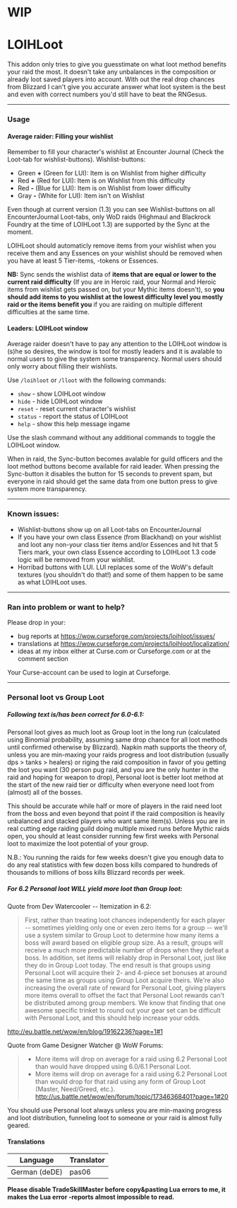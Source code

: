 # WIP

# LOIHLoot

This addon only tries to give you guesstimate on what loot method benefits your raid the most. It doesn't take any unbalances in the composition or already loot saved players into account. With out the real drop chances from Blizzard I can't give you accurate answer what loot system is the best and even with correct numbers you'd still have to beat the RNGesus.

---

### Usage
#### Average raider: Filling your wishlist

Remember to fill your character's wishlist at Encounter Journal (Check the Loot-tab for wishlist-buttons). Wishlist-buttons:

* Green **+** (Green for LUI): Item is on Wishlist from higher difficulty
* Red **+** (Red for LUI): Item is on Wishlist from this difficulty
* Red **-** (Blue for LUI): Item is on Wishlist from lower difficulty
* Gray **-** (White for LUI): Item isn't on Wishlist

Even though at current version (1.3) you can see Wishlist-buttons on all EncounterJournal Loot-tabs, only WoD raids (Highmaul and Blackrock Foundry at the time of LOIHLoot 1.3) are supported by the Sync at the moment.

LOIHLoot should automaticly remove items from your wishlist when you receive them and any Essences on your wishlist should be removed when you have at least 5 Tier-items, -tokens or Essences.

**NB:** Sync sends the wishlist data of **items that are equal or lower to the current raid difficulty** (If you are in Heroic raid, your Normal and Heroic items from wishlist gets passed on, but your Mythic items doesn't), so **you should add items to you wishlist at the lowest difficulty level you mostly raid or the items benefit you** if you are raiding on multiple different difficulties at the same time.

#### Leaders: LOIHLoot window

Average raider doesn't have to pay any attention to the LOIHLoot window is (s)he so desires, the window is tool for mostly leaders and it is avalable to normal users to give the system some transparency. Normal users should only worry about filling their wishlists.

Use `/loihloot` or `/lloot` with the following commands:

* `show` - show LOIHLoot window
* `hide` - hide LOIHLoot window
* `reset` - reset current character's wishlist
* `status` - report the status of LOIHLoot
* `help` - show this help message ingame

Use the slash command without any additional commands to toggle the LOIHLoot window.

When in raid, the Sync-button becomes avalable for guild officers and the loot method buttons become available for raid leader. When pressing the Sync-button it disables the button for 15 seconds to prevent spam, but everyone in raid should get the same data from one button press to give system more transparency.

---

### Known issues:

* Wishlist-buttons show up on all Loot-tabs on EncounterJournal
* If you have your own class Essence (from Blackhand) on your wishlist and loot any non-your class tier items and/or Essences and hit that 5 Tiers mark, your own class Essence according to LOIHLoot 1.3 code logic will be removed from your wishlist.
* Horribad buttons with LUI. LUI replaces some of the WoW's default textures (you shouldn't do that!) and some of them happen to be same as what LOIHLoot uses.

---

### Ran into problem or want to help?

Please drop in your:

* bug reports at https://wow.curseforge.com/projects/loihloot/issues/
* translations at https://wow.curseforge.com/projects/loihloot/localization/
* ideas at my inbox either at Curse.com or Curseforge.com or at the comment section

Your Curse-account can be used to login at Curseforge.

---

### Personal loot vs Group Loot
##### Following text is/has been correct for 6.0-6.1:
Personal loot gives as much loot as Group loot in the long run (calculated using Binomial probability, assuming same drop chance for all loot methods until confirmed otherwise by Blizzard). Napkin math supports the theory of, unless you are min-maxing your raids progress and loot distribution (usually dps &gt; tanks &gt; healers) or riging the raid composition in favor of you getting the loot you want (30 person pug raid, and you are the only hunter in the raid and hoping for weapon to drop), Personal loot is better loot method at the start of the new raid tier or difficulty when everyone need loot from (almost) all of the bosses.

This should be accurate while half or more of players in the raid need loot from the boss and even beyond that point if the raid composition is heavily unbalanced and stacked players who want same item(s). Unless you are in real cutting edge raiding guild doing multiple mixed runs before Mythic raids open, you should at least consider running few first weeks with Personal loot to maximize the loot potential of your group.

N.B.: You running the raids for few weeks doesn't give you enough data to do any real statistics with few dozen boss kills compared to hundreds of thousands to millions of boss kills Blizzard records per week.

##### For 6.2 Personal loot **WILL** yield more loot than Group loot:

Quote from Dev Watercooler -- Itemization in 6.2:
> First, rather than treating loot chances independently for each player -- sometimes yielding only one or even zero items for a group -- we'll use a system similar to Group Loot to determine how many items a boss will award based on eligible group size. As a result, groups will receive a much more predictable number of drops when they defeat a boss. In addition, set items will reliably drop in Personal Loot, just like they do in Group Loot today. The end result is that groups using Personal Loot will acquire their 2- and 4-piece set bonuses at around the same time as groups using Group Loot acquire theirs.
> We're also increasing the overall rate of reward for Personal Loot, giving players more items overall to offset the fact that Personal Loot rewards can't be distributed among group members. We know that finding that one awesome specific trinket to round out your gear set can be difficult with Personal Loot, and this should help increase your odds.

http://eu.battle.net/wow/en/blog/19162236?page=1#1

Quote from Game Designer Watcher @ WoW Forums:
> - More items will drop on average for a raid using 6.2 Personal Loot than would have dropped using 6.0/6.1 Personal Loot.
> - More items will drop on average for a raid using 6.2 Personal Loot than would drop for that raid using any form of Group Loot (Master, Need/Greed, etc.).
http://us.battle.net/wow/en/forum/topic/17346368401?page=1#20

You should use Personal loot always unless you are min-maxing progress and loot distribution, funneling loot to someone or your raid is almost fully geared.

#### Translations

Language | Translator
-------- | ----------
German (deDE) | pas06

**Please disable TradeSkillMaster before copy&amp;pasting Lua errors to me, it makes the Lua error -reports almost impossible to read.**